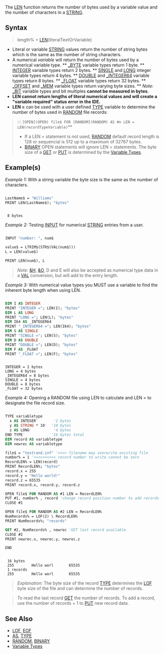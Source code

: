 The [LEN](LEN) function returns the number of bytes used by a variable value and the number of characters in a [STRING](STRING).

## Syntax

> length% = [LEN](LEN)(literalTextOrVariable)

* Literal or variable [STRING](STRING) values return the number of string bytes which is the same as the number of string characters.
* A numerical *variable* will return the number of bytes used by a numerical variable type.
** [_BYTE](_BYTE) variable types return 1 byte.
** [INTEGER](INTEGER) variable types return 2 bytes.
** [SINGLE](SINGLE) and [LONG](LONG) integer variable types return 4 bytes.
** [DOUBLE](DOUBLE) and [_INTEGER64](_INTEGER64) variable types return 8 bytes.
** [_FLOAT](_FLOAT) variable types return 32 bytes.
** [_OFFSET](_OFFSET) and [_MEM](_MEM) variable types return varying byte sizes.
** *Note:* [_BIT](_BIT) variable types and bit multiples **cannot be measured in bytes**. 
* **LEN cannot return lengths of literal numerical values and will create a "variable required" status error in the IDE.**
* **LEN =** can be used with a user defined [TYPE](TYPE) variable to determine the number of bytes used in [RANDOM](RANDOM) file records:
> ::: `[OPEN](OPEN) file$ FOR [RANDOM](RANDOM) AS #n LEN = LEN(recordTypeVariable)`** 
> * If a LEN = statement is not used, [RANDOM](RANDOM) default record length is 128 or sequencial is 512 up to a maximum of 32767 bytes. 
> * [BINARY](BINARY) OPEN statements will ignore LEN = statements. The byte size of a [GET](GET) or [PUT](PUT) is determined by the [Variable Types](Variable-Types).

## Example(s)

*Example 1:* With a string variable the byte size is the same as the number of characters.

```vb

LastName$ = "Williams"
PRINT LEN(LastName$); "bytes" 

```

```text

 8 bytes

```

*Example 2:* Testing [INPUT](INPUT) for numerical [STRING](STRING) entries from a user. 

```vb

INPUT "number: ", num$

value$ = LTRIM$(STR$(VAL(num$)))
L = LEN(value$)

PRINT LEN(num$), L 

```

> *Note:* [&H](&H), [&O](&O), D and E will also be accepted as numerical type data in a [VAL](VAL) conversion, but will add to the entry length.

*Example 3:* With numerical value types you MUST use a variable to find the inherent byte length when using LEN.

```vb

DIM I AS INTEGER
PRINT "INTEGER ="; LEN(I); "bytes"
DIM L AS LONG
PRINT "LONG ="; LEN(L); "bytes"
DIM I64 AS _INTEGER64
PRINT "_INTEGER64 ="; LEN(I64); "bytes"
DIM S AS SINGLE
PRINT "SINGLE ="; LEN(S); "bytes"
DIM D AS DOUBLE
PRINT "DOUBLE ="; LEN(D); "bytes"
DIM F AS _FLOAT
PRINT "_FLOAT ="; LEN(F); "bytes" 

```

```text

INTEGER = 2 bytes
LONG = 4 bytes
_INTEGER64 = 8 bytes
SINGLE = 4 bytes
DOUBLE = 8 bytes
_FLOAT = 32 bytes

```

*Example 4:* Opening a RANDOM file using LEN to calculate and LEN = to designate the file record size.

```vb

TYPE variabletype
  x AS INTEGER'       '2 bytes
  y AS STRING * 10'  '10 bytes
  z AS LONG'          '4 bytes
END TYPE'            '16 bytes total
DIM record AS variabletype
DIM newrec AS variabletype

file$ = "testrand.inf" '<<<< filename may overwrite existing file
number% = 1 '<<<<<<<<<< record number to write cannot be zero
RecordLEN% = LEN(record)
PRINT RecordLEN%; "bytes"
record.x = 255
record.y = "Hello world!"
record.z = 65535
PRINT record.x, record.y, record.z

OPEN file$ FOR RANDOM AS #1 LEN = RecordLEN%
PUT #1, number% , record 'change record position number to add records
CLOSE #1

OPEN file$ FOR RANDOM AS #2 LEN = RecordLEN%
NumRecords% = LOF(2) \ RecordLEN%
PRINT NumRecords%; "records"

GET #2, NumRecords% , newrec 'GET last record available
CLOSE #2
PRINT newrec.x, newrec.y, newrec.z

END 

```

```text

 16 bytes
 255        Hello worl       65535
 1 records
 255        Hello worl       65535

```

> *Explanation:* The byte size of the record [TYPE](TYPE) determines the [LOF](LOF) byte size of the file and can determine the number of records.

> To read the last record [GET](GET) the number of records. To add a record, use the number of records + 1 to [PUT](PUT) new record data.

## See Also

* [LOF](LOF), [EOF](EOF)
* [AS](AS), [TYPE](TYPE)
* [RANDOM](RANDOM), [BINARY](BINARY)
* [Variable Types](Variable-Types)

